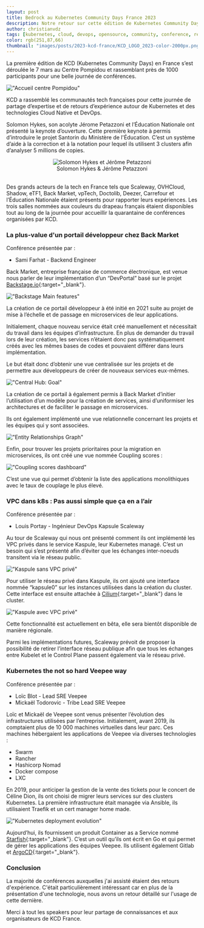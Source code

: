 ```yaml
---
layout: post
title: Bedrock au Kubernetes Community Days France 2023
description: Notre retour sur cette édition de Kubernetes Community Days en France
author: christianvdz
tags: [kubernetes, cloud, devops, opensource, community, conference, rex]
color: rgb(251,87,66)
thumbnail: "images/posts/2023-kcd-france/KCD_LOGO_2023-color-2000px.png"
---
```


La première édition de KCD (Kubernetes Community Days) en France s’est déroulée le 7 mars au Centre Pompidou et rassemblant près de 1000 participants pour une belle journée de conférences.

!["Accueil centre Pompidou"](/images/posts/2023-kcd-france/centre-pompidou.png)

KCD a rassemblé les communautés tech françaises pour cette journée de partage d’expertise et de retours d’expérience autour de Kubernetes et des technologies Cloud Native et DevOps.

Solomon Hykes, son acolyte Jérome Petazzoni et l’Éducation Nationale ont présenté la keynote d’ouverture.
Cette première keynote à permis d’introduire le projet Santorin du Ministère de l'Éducation. C’est un système d’aide à la correction et à la notation pour lequel ils utilisent 3 clusters afin d’analyser 5 millions de copies.

<center><img alt="Solomon Hykes et Jérôme Petazzoni" src="/images/posts/2023-kcd-france/keynote.png"></center>
<center>Solomon Hykes & Jérôme Petazzoni</center>
<br>

Des grands acteurs de la tech en France tels que Scaleway, OVHCloud, Shadow, eTF1, Back Market, vpTech, Doctolib, Deezer, Carrefour et l’Éducation Nationale étaient présents pour rapporter leurs expériences. 
Les trois salles nommées aux couleurs du drapeau français étaient disponibles tout au long de la journée pour accueillir la quarantaine de conférences organisées par KCD.

### La plus-value d'un portail développeur chez Back Market <a name="BackMarket"></a>

Conférence présentée par :

* Sami Farhat - Backend Engineer

Back Market, entreprise française de commerce électronique, est venue nous parler de leur implémentation 
d’un “DevPortal” basé sur le projet [Backstage.io](https://backstage.io/){:target="_blank"}.

!["Backstage Main features"](/images/posts/2023-kcd-france/backmarket-devportal-1.jpg)

La création de ce portail développeur à été initié en 2021 suite au projet de mise à l’échelle et de passage en microservices de leur applications.

Initialement, chaque nouveau service était créé manuellement et nécessitait du travail dans les équipes d’infrastructure.
En plus de demander du travail lors de leur création, les services n’étaient donc pas systématiquement créés avec les mêmes bases de codes et pouvaient différer dans leurs implémentation.

Le but était donc d’obtenir une vue centralisée sur les projets et de permettre aux développeurs de créer de nouveaux services eux-mêmes.

!["Central Hub: Goal"](/images/posts/2023-kcd-france/backmarket-devportal-2.jpg)

La création de ce portail à également permis à Back Market d’initier l’utilisation d’un modèle pour la création de services, ainsi d’uniformiser les architectures et de faciliter le passage en microservices.

Ils ont également implémenté une vue relationnelle concernant les projets et les équipes qui y sont associées.

!["Entity Relationships Graph"](/images/posts/2023-kcd-france/backmarket-devportal-3.jpg)

Enfin, pour trouver les projets prioritaires pour la migration en microservices, ils ont créé une vue nommée Coupling scores :

!["Coupling scores dashboard"](/images/posts/2023-kcd-france/backmarket-devportal-4.jpg)

C’est une vue qui permet d’obtenir la liste des applications monolithiques avec le taux de couplage le plus élevé.

### VPC dans k8s : Pas aussi simple que ça en a l’air <a name="Scaleway"></a>

Conférence présentée par : 

* Louis Portay - Ingénieur DevOps Kapsule Scaleway

Au tour de Scaleway qui nous ont présenté comment ils ont implémenté les VPC privés dans le service Kaspule, leur Kubernetes managé.
C’est un besoin qui s’est présenté afin d’éviter que les échanges inter-noeuds transitent via le réseau public.

!["Kaspule sans VPC privé"](/images/posts/2023-kcd-france/scaleway-vpc-1.jpg)

Pour utiliser le réseau privé dans Kaspule, ils ont ajouté une interface nommée “kapsule0” sur les instances utilisées dans la création du cluster. Cette interface est ensuite attachée à [Cilium](https://cilium.io/){:target="_blank"} dans le cluster.

!["Kaspule avec VPC privé"](/images/posts/2023-kcd-france/scaleway-vpc-2.jpg)

Cette fonctionnalité est actuellement en bêta, elle sera bientôt disponible de manière régionale.

Parmi les implémentations futures, Scaleway prévoit de proposer la possibilité de retirer l’interface réseau publique afin que tous les échanges entre Kubelet et le Control Plane passent également via le réseau privé.

### Kubernetes the not so hard Veepee way <a name="Veepee"></a>

Conférence présentée par :

* Loïc Blot - Lead SRE Veepee
* Mickaël Todorovic - Tribe Lead SRE Veepee

Loïc et Mickaël de Veepee sont venus présenter l’évolution des infrastructures utilisées par l’entreprise.
Initialement, avant 2019, ils comptaient plus de 10 000 machines virtuelles dans leur parc.
Ces machines hébergaient les applications de Veepee via diverses technologies :
* Swarm
* Rancher
* Hashicorp Nomad
* Docker compose
* LXC

En 2019, pour anticiper la gestion de la vente des tickets pour le concert de Céline Dion, ils ont choisi de migrer leurs services sur des clusters Kubernetes.
La première infrastructure était managée via Ansible, ils utilisaient Traefik et un cert manager home made.

!["Kubernetes deployment evolution"](/images/posts/2023-kcd-france/veepee-1.jpg)

Aujourd’hui, ils fournissent un produit Container as a Service nommé [Starfish](https://medium.com/vptech/standardized-deployment-at-vptech-7ebf8b8c6a1b){:target="_blank"}. C’est un outil qu’ils ont écrit en Go et qui permet de gérer les applications des équipes Veepee. Ils utilisent également Gitlab et [ArgoCD](https://argoproj.github.io/cd/){:target="_blank"}.

### Conclusion

La majorité de conférences auxquelles j'ai assisté étaient des retours d'expérience. C'était particulièrement intéressant car en plus de la présentation d'une technologie, nous avons un retour détaillé sur l'usage de cette dernière.

Merci à tout les speakers pour leur partage de connaissances et aux organisateurs de KCD France.
